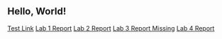 ## Hello, World!

[Test Link](test.html)
[Lab 1 Report](lab-1-report.html)
[Lab 2 Report](lab-2-report.html)
[Lab 3 Report Missing]()
[Lab 4 Report](lab-4-report.html)